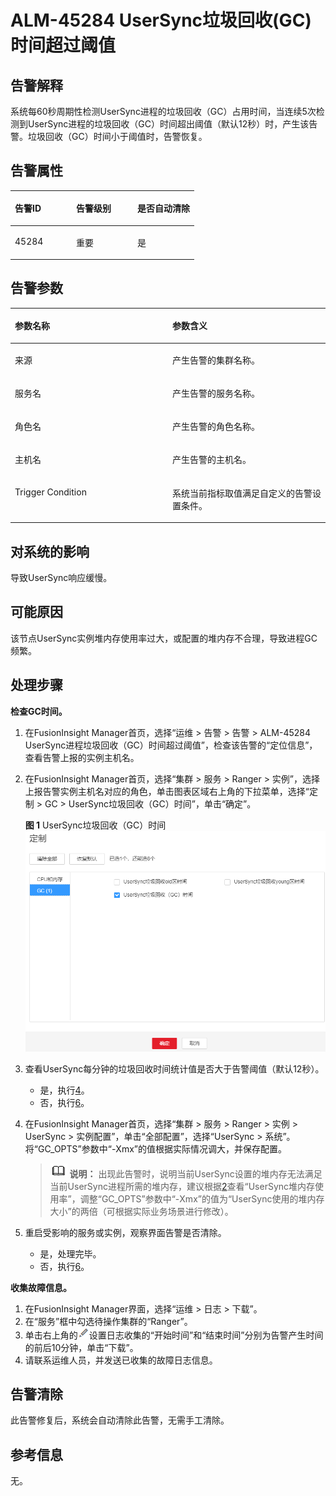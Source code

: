 # ALM-45284 UserSync垃圾回收\(GC\)时间超过阈值<a name="ALM-45284"></a>

## 告警解释<a name="section8280367"></a>

系统每60秒周期性检测UserSync进程的垃圾回收（GC）占用时间，当连续5次检测到UserSync进程的垃圾回收（GC）时间超出阈值（默认12秒）时，产生该告警。垃圾回收（GC）时间小于阈值时，告警恢复。

## 告警属性<a name="section7414445"></a>

<a name="table45079949"></a>
<table><thead align="left"><tr id="row5683496"><th class="cellrowborder" valign="top" width="33.33333333333333%" id="mcps1.1.4.1.1"><p id="p57710042"><a name="p57710042"></a><a name="p57710042"></a>告警ID</p>
</th>
<th class="cellrowborder" valign="top" width="33.33333333333333%" id="mcps1.1.4.1.2"><p id="p44001849"><a name="p44001849"></a><a name="p44001849"></a>告警级别</p>
</th>
<th class="cellrowborder" valign="top" width="33.33333333333333%" id="mcps1.1.4.1.3"><p id="p7380012"><a name="p7380012"></a><a name="p7380012"></a>是否自动清除</p>
</th>
</tr>
</thead>
<tbody><tr id="row60910108"><td class="cellrowborder" valign="top" width="33.33333333333333%" headers="mcps1.1.4.1.1 "><p id="p34771696"><a name="p34771696"></a><a name="p34771696"></a>45284</p>
</td>
<td class="cellrowborder" valign="top" width="33.33333333333333%" headers="mcps1.1.4.1.2 "><p id="p65043985"><a name="p65043985"></a><a name="p65043985"></a>重要</p>
</td>
<td class="cellrowborder" valign="top" width="33.33333333333333%" headers="mcps1.1.4.1.3 "><p id="p34071398"><a name="p34071398"></a><a name="p34071398"></a>是</p>
</td>
</tr>
</tbody>
</table>

## 告警参数<a name="section66730009"></a>

<a name="table8319831"></a>
<table><thead align="left"><tr id="row40868022"><th class="cellrowborder" valign="top" width="50%" id="mcps1.1.3.1.1"><p id="p21975462"><a name="p21975462"></a><a name="p21975462"></a>参数名称</p>
</th>
<th class="cellrowborder" valign="top" width="50%" id="mcps1.1.3.1.2"><p id="p35182007"><a name="p35182007"></a><a name="p35182007"></a>参数含义</p>
</th>
</tr>
</thead>
<tbody><tr id="row594512751512"><td class="cellrowborder" valign="top" width="50%" headers="mcps1.1.3.1.1 "><p id="p13858113752316"><a name="p13858113752316"></a><a name="p13858113752316"></a>来源</p>
</td>
<td class="cellrowborder" valign="top" width="50%" headers="mcps1.1.3.1.2 "><p id="p187931338134115"><a name="p187931338134115"></a><a name="p187931338134115"></a>产生告警的集群名称。</p>
</td>
</tr>
<tr id="row31170320"><td class="cellrowborder" valign="top" width="50%" headers="mcps1.1.3.1.1 "><p id="p39123317"><a name="p39123317"></a><a name="p39123317"></a>服务名</p>
</td>
<td class="cellrowborder" valign="top" width="50%" headers="mcps1.1.3.1.2 "><p id="p27766973"><a name="p27766973"></a><a name="p27766973"></a>产生告警的服务名称。</p>
</td>
</tr>
<tr id="row48576167"><td class="cellrowborder" valign="top" width="50%" headers="mcps1.1.3.1.1 "><p id="p37226997"><a name="p37226997"></a><a name="p37226997"></a>角色名</p>
</td>
<td class="cellrowborder" valign="top" width="50%" headers="mcps1.1.3.1.2 "><p id="p8237383"><a name="p8237383"></a><a name="p8237383"></a>产生告警的角色名称。</p>
</td>
</tr>
<tr id="row7027591"><td class="cellrowborder" valign="top" width="50%" headers="mcps1.1.3.1.1 "><p id="p66118565"><a name="p66118565"></a><a name="p66118565"></a>主机名</p>
</td>
<td class="cellrowborder" valign="top" width="50%" headers="mcps1.1.3.1.2 "><p id="p4237968"><a name="p4237968"></a><a name="p4237968"></a>产生告警的主机名。</p>
</td>
</tr>
<tr id="row693411015119"><td class="cellrowborder" valign="top" width="50%" headers="mcps1.1.3.1.1 "><p id="p15179191519371"><a name="p15179191519371"></a><a name="p15179191519371"></a>Trigger Condition</p>
</td>
<td class="cellrowborder" valign="top" width="50%" headers="mcps1.1.3.1.2 "><p id="p1517911153376"><a name="p1517911153376"></a><a name="p1517911153376"></a>系统当前指标取值满足自定义的告警设置条件。</p>
</td>
</tr>
</tbody>
</table>

## 对系统的影响<a name="section63699172"></a>

导致UserSync响应缓慢。

## 可能原因<a name="section36421639"></a>

该节点UserSync实例堆内存使用率过大，或配置的堆内存不合理，导致进程GC频繁。

## 处理步骤<a name="section2425015133012"></a>

**检查GC时间。**

1.  在FusionInsight Manager首页，选择“运维 \> 告警 \> 告警 \> ALM-45284 UserSync进程垃圾回收（GC）时间超过阈值”，检查该告警的“定位信息”，查看告警上报的实例主机名。
2.  <a name="li43047473"></a>在FusionInsight Manager首页，选择“集群 \> 服务 \> Ranger \> 实例”，选择上报告警实例主机名对应的角色，单击图表区域右上角的下拉菜单，选择“定制 \> GC \> UserSync垃圾回收（GC）时间”，单击“确定”。

    **图 1**  UserSync垃圾回收（GC）时间<a name="fig134602472515"></a>  
    ![](figures/UserSync垃圾回收（GC）时间.png "UserSync垃圾回收（GC）时间")

3.  查看UserSync每分钟的垃圾回收时间统计值是否大于告警阈值（默认12秒）。
    -   是，执行[4](#d0e44388)。
    -   否，执行[6](#d0e44409)。

4.  <a name="d0e44388"></a>在FusionInsight Manager首页，选择“集群 \> 服务 \> Ranger \> 实例 \> UserSync \> 实例配置”，单击“全部配置”，选择“UserSync \> 系统”。将“GC\_OPTS”参数中“-Xmx”的值根据实际情况调大，并保存配置。

    >![](public_sys-resources/icon-note.gif) **说明：** 
    >出现此告警时，说明当前UserSync设置的堆内存无法满足当前UserSync进程所需的堆内存，建议根据[2](#li43047473)查看“UserSync堆内存使用率”，调整“GC\_OPTS”参数中“-Xmx”的值为“UserSync使用的堆内存大小”的两倍（可根据实际业务场景进行修改）。

5.  重启受影响的服务或实例，观察界面告警是否清除。
    -   是，处理完毕。
    -   否，执行[6](#d0e44409)。


**收集故障信息。**

1.  <a name="d0e44409"></a>在FusionInsight Manager界面，选择“运维 \> 日志 \> 下载”。
2.  在“服务”框中勾选待操作集群的“Ranger”。
3.  单击右上角的![](figures/zh-cn_image_0293267262.png)设置日志收集的“开始时间”和“结束时间”分别为告警产生时间的前后10分钟，单击“下载”。
4.  请联系运维人员，并发送已收集的故障日志信息。

## 告警清除<a name="section169311343318"></a>

此告警修复后，系统会自动清除此告警，无需手工清除。

## 参考信息<a name="section53362350"></a>

无。

